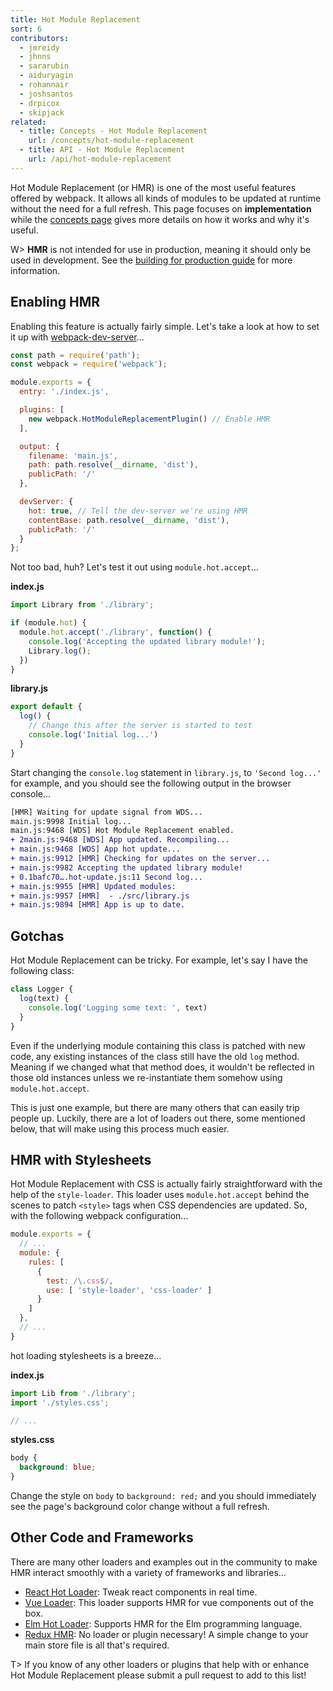 ```yaml
---
title: Hot Module Replacement
sort: 6
contributors:
  - jmreidy
  - jhnns
  - sararubin
  - aiduryagin
  - rohannair
  - joshsantos
  - drpicox
  - skipjack
related:
  - title: Concepts - Hot Module Replacement
    url: /concepts/hot-module-replacement
  - title: API - Hot Module Replacement
    url: /api/hot-module-replacement
---
```


Hot Module Replacement (or HMR) is one of the most useful features offered by webpack. It allows all kinds of modules to be updated at runtime without the need for a full refresh. This page focuses on __implementation__ while the [concepts page](/concepts/hot-module-replacement) gives more details on how it works and why it's useful.

W> __HMR__ is not intended for use in production, meaning it should only be used in development. See the [building for production guide](/guides/production) for more information.


## Enabling HMR

Enabling this feature is actually fairly simple. Let's take a look at how to set it up with [webpack-dev-server](https://github.com/webpack/webpack-dev-server)...

``` js
const path = require('path');
const webpack = require('webpack');

module.exports = {
  entry: './index.js',

  plugins: [
    new webpack.HotModuleReplacementPlugin() // Enable HMR
  ],

  output: {
    filename: 'main.js',
    path: path.resolve(__dirname, 'dist'),
    publicPath: '/'
  },

  devServer: {
    hot: true, // Tell the dev-server we're using HMR
    contentBase: path.resolve(__dirname, 'dist'),
    publicPath: '/'
  }
};
```

Not too bad, huh? Let's test it out using `module.hot.accept`...

__index.js__

``` js
import Library from './library';

if (module.hot) {
  module.hot.accept('./library', function() {
    console.log('Accepting the updated library module!');
    Library.log();
  })
}
```

__library.js__

``` js
export default {
  log() {
    // Change this after the server is started to test
    console.log('Initial log...')
  }
}
```

Start changing the `console.log` statement in `library.js`, to `'Second log...'` for example, and you should see the following output in the browser console...

``` diff
[HMR] Waiting for update signal from WDS...
main.js:9998 Initial log...
main.js:9468 [WDS] Hot Module Replacement enabled.
+ 2main.js:9468 [WDS] App updated. Recompiling...
+ main.js:9468 [WDS] App hot update...
+ main.js:9912 [HMR] Checking for updates on the server...
+ main.js:9982 Accepting the updated library module!
+ 0.1bafc70….hot-update.js:11 Second log...
+ main.js:9955 [HMR] Updated modules:
+ main.js:9957 [HMR]  - ./src/library.js
+ main.js:9894 [HMR] App is up to date.
```


## Gotchas

Hot Module Replacement can be tricky. For example, let's say I have the following class:

``` js
class Logger {
  log(text) {
    console.log('Logging some text: ', text)
  }
}
```

Even if the underlying module containing this class is patched with new code, any existing instances of the class still have the old `log` method. Meaning if we changed what that method does, it wouldn't be reflected in those old instances unless we re-instantiate them somehow using `module.hot.accept`.

This is just one example, but there are many others that can easily trip people up. Luckily, there are a lot of loaders out there, some mentioned below, that will make using this process much easier.


## HMR with Stylesheets

Hot Module Replacement with CSS is actually fairly straightforward with the help of the `style-loader`. This loader uses `module.hot.accept` behind the scenes to patch `<style>` tags when CSS dependencies are updated. So, with the following webpack configuration...

``` js
module.exports = {
  // ...
  module: {
    rules: [
      {
        test: /\.css$/,
        use: [ 'style-loader', 'css-loader' ]
      }
    ]
  },
  // ...
}
```

hot loading stylesheets is a breeze...

__index.js__

``` js
import Lib from './library';
import './styles.css';

// ...
```

__styles.css__

``` css
body {
  background: blue;
}
```

Change the style on `body` to `background: red;` and you should immediately see the page's background color change without a full refresh.


## Other Code and Frameworks

There are many other loaders and examples out in the community to make HMR interact smoothly with a variety of frameworks and libraries...

- [React Hot Loader](https://github.com/gaearon/react-hot-loader): Tweak react components in real time.
- [Vue Loader](https://github.com/vuejs/vue-loader): This loader supports HMR for vue components out of the box.
- [Elm Hot Loader](https://github.com/fluxxu/elm-hot-loader): Supports HMR for the Elm programming language.
- [Redux HMR](https://survivejs.com/webpack/appendices/hmr-with-react/#configuring-hmr-with-redux): No loader or plugin necessary! A simple change to your main store file is all that's required.

T> If you know of any other loaders or plugins that help with or enhance Hot Module Replacement please submit a pull request to add to this list!
